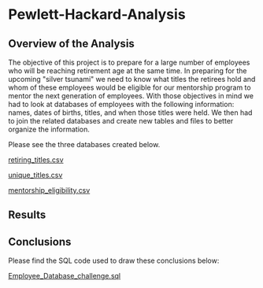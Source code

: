 # Pewlett-Hackard-Analysis

## Overview of the Analysis

The objective of this project is to prepare for a large number of employees who will be reaching retirement age at the same time. In preparing for the upcoming "silver tsunami" we need to know what titles the retirees hold and whom of these employees would be eligible for our mentorship program to mentor the next generation of employees. With those objectives in mind we had to look at databases of employees with the following information: names, dates of births, titles, and when those titles were held. We then had to join the related databases and create new tables and files to better organize the information.

Please see the three databases created below.

[retiring_titles.csv](./Data/retiring_titles.csv)

[unique_titles.csv](./Data/unique_titles.csv)

[mentorship_eligibility.csv](./Data/mentorship_eligibility.csv)


## Results




## Conclusions




Please find the SQL code used to draw these conclusions below:

[Employee_Database_challenge.sql](./Queries/Employee_Database_challenge.sql)